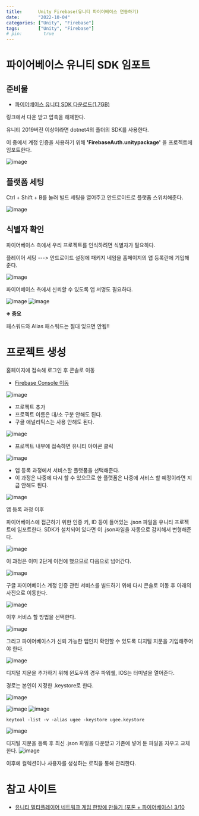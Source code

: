 ```yaml
---
title:      Unity Firebase(유니티 파이어베이스 연동하기)
date:       "2022-10-04"
categories: ["Unity", "Firebase"]
tags:       ["Unity", "Firebase"]
# pin:        true
---
```


# 파이어베이스 유니티 SDK 임포트
## 준비물
- [파이어베이스 유니티 SDK 다운로드(1.7GB)](https://www.youtube.com/redirect?event=video_description&redir_token=QUFFLUhqa0FLOXh0YlV3WFBKVUIxX0hRQWEzZlZPdHhVZ3xBQ3Jtc0trVERQbjVkN3hwbGRnSTQyMTBNWTRSMkZWYmZUSk5Ec3ZWRXpHSnJBV1Z3S1JCa0Y2c0tMQU1hU0FrNE1UOElvblhaZjZpMWZtdGVTbm4xeUgtVkJDT2prSV9PWXNycE04OGdOY3JrbzNibkVGSU1Xbw&q=https%3A%2F%2Ffirebase.google.com%2Fdownload%2Funity%3Fhl%3Dko&v=0QY_W-7PSbI)

링크에서 다운 받고 압축을 해제한다.

유니티 2019버전 이상이라면 dotnet4의 폴더의 SDK를 사용한다.

이 중에서 계정 인증을 사용하기 위해 **'FirebaseAuth.unitypackage'** 을 프로젝트에 임포트한다.

![image](https://user-images.githubusercontent.com/85896566/193715664-c001e555-bfe2-4741-8572-6ef3469c1fa2.png)

## 플랫폼 세팅
Ctrl + Shift + B를 눌러 빌드 세팅을 열어주고 안드로이드로 플랫폼 스위치해준다.

![image](https://user-images.githubusercontent.com/85896566/193715853-9f0acb21-b13f-44cc-b894-a8bcb3d8ca72.png)

## 식별자 확인
파이어베이스 측에서 우리 프로젝트를 인식하려면 식별자가 필요하다.

플레이어 세팅 ---> 안드로이드 설정에 패키지 네임을 홈페이지의 앱 등록란에 기입해준다.

![image](https://user-images.githubusercontent.com/85896566/193720340-7ddbd5a7-12f3-466c-9949-5d9cdd86965f.png)

파이어베이스 측에서 신뢰할 수 있도록 앱 서명도 필요하다.

![image](https://user-images.githubusercontent.com/85896566/193720519-23233077-cece-44bd-9b49-c2526cc93aa9.png)
![image](https://user-images.githubusercontent.com/85896566/193720723-b94a899c-456a-45af-b436-7606985a81c0.png)

**※ 중요**

패스워드와 Alias 패스워드는 절대 잊으면 안됨!!


# 프로젝트 생성
홈페이지에 접속해 로그인 후 콘솔로 이동

- [Firebase Console 이동](https://console.firebase.google.com/)

![image](https://user-images.githubusercontent.com/85896566/193714435-439b88c1-9c97-4988-9ded-9e9f01851b4e.png)

- 프로젝트 추가
- 프로젝트 이름은 대/소 구분 안해도 된다.
- 구글 애널리틱스는 사용 안해도 된다.

![image](https://user-images.githubusercontent.com/85896566/193714538-aa268050-cf02-42c0-97bb-47e4b74b15f4.png)

- 프로젝트 내부에 접속하면 유니티 아이콘 클릭

![image](https://user-images.githubusercontent.com/85896566/193714735-2b9ba453-c38a-4a4d-a530-44dff48d3e8b.png)

- 앱 등록 과정에서 서비스할 플랫폼을 선택해준다.
- 이 과정은 나중에 다시 할 수 있으므로 한 플랫폼은 나중에 서비스 할 예정이라면 지금 안해도 된다.

![image](https://user-images.githubusercontent.com/85896566/193714860-27ae0681-bf57-43b6-935d-36eda0f98049.png)

앱 등록 과정 이후

파이어베이스에 접근하기 위한 인증 키, ID 등이 들어있는 .json 파일을 유니티 프로젝트에 임포트한다. SDK가 설치되어 있다면 이 .json파일을 자동으로 감지해서 변형해준다.

![image](https://user-images.githubusercontent.com/85896566/193721263-1b119c01-a3c5-4d65-92f8-ac9d7ffbc9d6.png)

이 과정은 이미 2단계 이전에 했으므로 다음으로 넘어간다.

![image](https://user-images.githubusercontent.com/85896566/193721461-12d81a38-dda9-4be3-a636-f8c206f6c13c.png)

구글 파이어베이스 계정 인증 관련 서비스를 빌드하기 위해 다시 콘솔로 이동 후 아래의 사진으로 이동한다.

![image](https://user-images.githubusercontent.com/85896566/193750489-8c289e8f-7fcf-499e-95d7-b43237ec6f37.png)

이후 서비스 할 방법을 선택한다.

![image](https://user-images.githubusercontent.com/85896566/193750701-07dc1208-6378-4650-80be-8d8877882e71.png)

그리고 파이어베이스가 신뢰 가능한 앱인지 확인할 수 있도록 디지털 지문을 기입해주어야 한다.

![image](https://user-images.githubusercontent.com/85896566/193750925-b405c2d9-5fc8-478f-9f74-fd8e5913c2e1.png)

디지털 지문을 추가하기 위해 윈도우의 경우 파워쉘, IOS는 터미널을 열어준다.

경로는 본인이 지정한 .keystore로 한다.

![image](https://user-images.githubusercontent.com/85896566/193751191-5930e8c0-fffc-4256-84e5-c8df79c615c0.png)

![image](https://user-images.githubusercontent.com/85896566/193751598-f4705620-7639-440b-bac3-0d6bc1e9be4b.png)
![image](https://user-images.githubusercontent.com/85896566/193751736-3ad29b2f-2807-4623-a01f-91cce1c1e523.png)

```
keytool -list -v -alias ugee -keystore ugee.keystore
```

![image](https://user-images.githubusercontent.com/85896566/193752086-fac025ab-7dce-447b-9a0f-847d6dfe843a.png)

디지털 지문을 등록 후 최신 .json 파일을 다운받고 기존에 넣어 둔 파일을 지우고 교체한다.
![image](https://user-images.githubusercontent.com/85896566/193752574-b6e7f1d3-17ad-4e97-950d-e72cd2d69710.png)

이후에 컬렉션이나 사용자를 생성하는 로직을 통해 관리한다.

# 참고 사이트
- [유니티 멀티플레이어 네트워크 게임 한방에 만들기 (포톤 + 파이어베이스) 3/10](https://youtu.be/rABO1NFQ_PE)